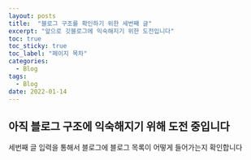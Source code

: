 ```yaml
---
layout: posts
title:  "블로그 구조를 확인하기 위한 세번째 글"
excerpt: "앞으로 깃블로그에 익숙해지기 위한 도전입니다"
toc: true
toc_sticky: true
toc_label: "페이지 목차"
categories:
  - Blog
tags:
  - Blog
date: 2022-01-14
---
```

## 아직 블로그 구조에 익숙해지기 위해 도전 중입니다

세번째 글 입력을 통해서 블로그에 블로그 목록이 어떻게 들어가는지 확인합니다